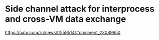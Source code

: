 # Side channel attack for interprocess and cross-VM data exchange

https://habr.com/ru/news/t/559514/#comment_23089950
